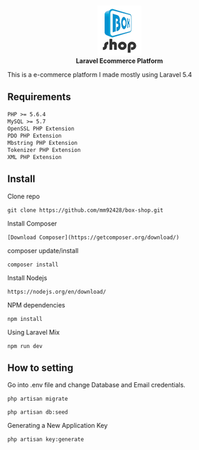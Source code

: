 <p align="center">
<a href="https://github.com/mm92428/box-shop">
<img src="https://github.com/mm92428/box-shop/blob/master/public/img/logo.png"/>
</a><br>
	<b>Laravel Ecommerce Platform</b>
</p>

This is a e-commerce platform I made mostly using Laravel 5.4

## Requirements

	PHP >= 5.6.4
	MySQL >= 5.7
	OpenSSL PHP Extension
	PDO PHP Extension
	Mbstring PHP Extension
	Tokenizer PHP Extension
	XML PHP Extension


<a name="installation"></a>
## Install

Clone repo

```
git clone https://github.com/mm92428/box-shop.git
```

Install Composer

```
[Download Composer](https://getcomposer.org/download/)
```

composer update/install 

```
composer install
```

Install Nodejs

```
https://nodejs.org/en/download/
```

NPM dependencies
```
npm install
```

Using Laravel Mix 

```
npm run dev
```

## How to setting 

Go into .env file and change Database and Email credentials.

```
php artisan migrate
```

```
php artisan db:seed
```
	
Generating a New Application Key
```
php artisan key:generate
```

[NODEJS]: https://nodejs.org/en/download/
[COMPOSER]: https://getcomposer.org/download/
[RECAPTCHA]: https://www.google.com/recaptcha/admin#list
